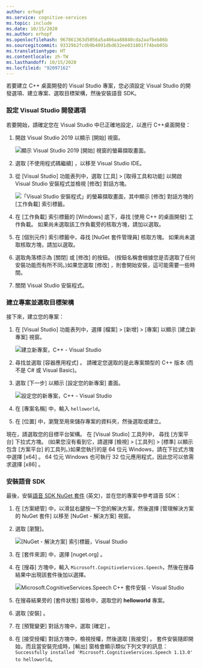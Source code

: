 ```yaml
---
author: erhopf
ms.service: cognitive-services
ms.topic: include
ms.date: 10/15/2020
ms.author: erhopf
ms.openlocfilehash: 967861363d5056a5a466aa88840cda2aafbeb86b
ms.sourcegitcommit: 93329b2fcdb9b4091dbd632ee031801f74beb05b
ms.translationtype: HT
ms.contentlocale: zh-TW
ms.lasthandoff: 10/15/2020
ms.locfileid: "92097162"
---
```

若要建立 C++ 桌面開發的 Visual Studio 專案，您必須設定 Visual Studio 的開發選項、建立專案、選取目標架構，然後安裝語音 SDK。

### <a name="set-up-visual-studio-development-options"></a>設定 Visual Studio 開發選項

若要開始，請確定您在 Visual Studio 中已正確地設定，以進行 C++桌面開發：

1. 開啟 Visual Studio 2019 以顯示 [開始]  視窗。

   ![顯示 Visual Studio 2019 [開始] 視窗的螢幕擷取畫面。](../articles/cognitive-services/Speech-Service/media/sdk/vs-start-window.png)

1. 選取 [不使用程式碼繼續]  ，以移至 Visual Studio IDE。

1. 從 [Visual Studio] 功能表列中，選取 [工具]   > [取得工具和功能]  以開啟 Visual Studio 安裝程式並檢視 [修改]  對話方塊。

   ![「Visual Studio 安裝程式」的螢幕擷取畫面，其中顯示 [修改] 對話方塊的 [工作負載] 索引標籤。](../articles/cognitive-services/Speech-Service/media/sdk/vs-enable-cpp-workload.png)

1. 在 [工作負載]  索引標籤的 [Windows]  底下，尋找 [使用 C++ 的桌面開發]  工作負載。 如果尚未選取該工作負載旁的核取方塊，請加以選取。

1. 在 [個別元件] 索引標籤中，尋找 [NuGet 套件管理員] 核取方塊。 如果尚未選取核取方塊，請加以選取。

1. 選取角落標示為 [關閉]  或 [修改]  的按鈕。 (按鈕名稱會根據您是否選取了任何安裝功能而有所不同。)如果您選取 [修改]  ，則會開始安裝，這可能需要一些時間。

1. 關閉 Visual Studio 安裝程式。

### <a name="create-the-project-and-select-the-target-architecture"></a>建立專案並選取目標架構

接下來，建立您的專案：

1. 在 [Visual Studio] 功能表列中，選擇 [檔案]   > [新增]   > [專案]  以顯示 [建立新專案]  視窗。

   ![建立新專案，C++ - Visual Studio](../articles/cognitive-services/Speech-Service/media/sdk/qs-cpp-windows-01-new-console-app.png)

1. 尋找並選取 [容器應用程式]  。 請確定您選取的是此專案類型的 C++ 版本 (而不是 C# 或 Visual Basic)。

1. 選取 [下一步]  以顯示 [設定您的新專案]  畫面。

   ![設定您的新專案，C++ - Visual Studio](../articles/cognitive-services/Speech-Service/media/sdk/vs-enable-cpp-configure-your-new-project.png)

1. 在 [專案名稱]  中，輸入 `helloworld`。

1. 在 [位置]  中，瀏覽至用來儲存專案的資料夾，然後選取或建立。

現在，請選取您的目標平台架構。 在 [Visual Studio] 工具列中， 尋找 [方案平台]  下拉式方塊。 (如果您沒有看到它，請選擇 [檢視]   > [工具列]   > [標準]  以顯示包含 [方案平台]  的工具列。)如果您執行的是 64 位元 Windows，請在下拉式方塊中選擇 [x64]  。 64 位元 Windows 也可執行 32 位元應用程式，因此您可以依需求選擇 [x86]  。

### <a name="install-the-speech-sdk"></a>安裝語音 SDK

最後，安裝[語音 SDK NuGet 套件](https://aka.ms/csspeech/nuget) \(英文\)，並在您的專案中參考語音 SDK：

1. 在 [方案總管] 中，以滑鼠右鍵按一下您的解決方案，然後選擇 [管理解決方案的 NuGet 套件] 以移至 [NuGet - 解決方案] 視窗。

1. 選取 [瀏覽]。

   ![[NuGet - 解決方案] 索引標籤，Visual Studio](../articles/cognitive-services/Speech-Service/media/sdk/qs-cpp-windows-03-manage-nuget-packages.png)

1. 在 [套件來源]  中，選擇 [nuget.org]  。

1. 在 [搜尋]  方塊中，輸入 `Microsoft.CognitiveServices.Speech`，然後在搜尋結果中出現該套件後加以選擇。

   ![Microsoft.CognitiveServices.Speech C++ 套件安裝 - Visual Studio](../articles/cognitive-services/Speech-Service/media/sdk/qs-cpp-windows-04-nuget-install-1.0.0.png)

1. 在搜尋結果旁的 [套件狀態] 窗格中，選取您的 **helloworld** 專案。

1. 選取 [安裝]  。

1. 在 [預覽變更]  對話方塊中，選取 [確定]  。

1. 在 [接受授權]  對話方塊中，檢視授權，然後選取 [我接受]  。 套件安裝隨即開始，而且當安裝完成時，[輸出]  窗格會顯示類似下列文字的訊息：`Successfully installed 'Microsoft.CognitiveServices.Speech 1.13.0' to helloworld`。
